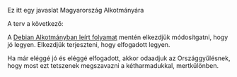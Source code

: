 Ez itt egy javaslat Magyarország Alkotmányára

A terv a következő:

A <a href="http://demokracia.rulez.org/donteshozatali-folyamat/">Debian Alkotmányban leírt folyamat</a> mentén elkezdjük módosítgatni, hogy jó legyen.
Elkezdjük terjeszteni, hogy elfogadott legyen.

Ha már eléggé jó és eléggé elfogadott, akkor odaadjuk az Országgyűlésnek, hogy most ezt tetszenek megszavazni a kétharmadukkal, mertkülönben.


